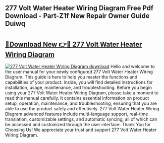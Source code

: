 ## 277 Volt Water Heater Wiring Diagram Free Pdf Download - Part-Z1f New Repair Owner Guide Duiwq

# <h2><a href="http://dfl4bx.blite.top/?on=277+Volt+Water+Heater+Wiring+Diagram">🔗Download New 👉🔴 277 Volt Water Heater Wiring Diagram</a></h2>

[![277 Volt Water Heater Wiring Diagram download](https://i.imgur.com/lujVjoI.png)](http://dfl4bx.blite.top/?on=277+Volt+Water+Heater+Wiring+Diagram)
Hello and welcome to the user manual for your newly configured 277 Volt Water Heater Wiring Diagram. This guide is here to help you master the functions and capabilities of your product. Inside, you will find detailed instructions for installation, usage, maintenance, and troubleshooting. Before you begin using your 277 Volt Water Heater Wiring Diagram, please take a moment to read this manual carefully. It contains essential information on product setup, operation, maintenance, and troubleshooting, ensuring that you are able to use the product safely and effectively. 277 Volt Water Heater Wiring Diagram advanced features include multi-language support, real-time translation, customizable settings, and automatic syncing, all of which can be accessed and customized through the user interface. Thank You for Choosing Us! We appreciate your trust and support 277 Volt Water Heater Wiring Diagram.
